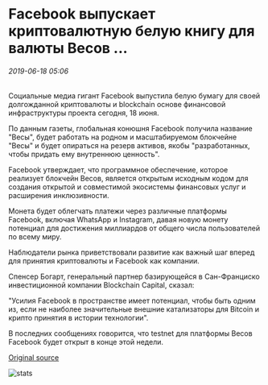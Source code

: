 # Facebook выпускает криптовалютную белую книгу для валюты Весов ...

###### 2019-06-18 05:06

Социальные медиа гигант Facebook выпустила белую бумагу для своей долгожданной криптовалюты и blockchain основе финансовой инфраструктуры проекта сегодня, 18 июня.

По данным газеты, глобальная конюшня Facebook получила название "Весы", будет работать на родном и масштабируемом блокчейне "Весы" и будет опираться на резерв активов, якобы "разработанных, чтобы придать ему внутреннюю ценность".

Facebook утверждает, что программное обеспечение, которое реализует блокчейн Весов, является открытым исходным кодом для создания открытой и совместимой экосистемы финансовых услуг и расширения инклюзивности.

Монета будет облегчать платежи через различные платформы Facebook, включая WhatsApp и Instagram, давая новую монету потенциал для достижения миллиардов от общего числа пользователей по всему миру.

Наблюдатели рынка приветствовали развитие как важный шаг вперед для принятия криптовалюты и Facebook как компании.

Спенсер Богарт, генеральный партнер базирующейся в Сан-Франциско инвестиционной компании Blockchain Capital, сказал:

"Усилия Facebook в пространстве имеет потенциал, чтобы быть одним из, если не наиболее значительные внешние катализаторы для Bitcoin и крипто принятия в истории технологии".

В последних сообщениях говорится, что testnet для платформы Весов Facebook будет открыт в конце этой недели.

[Original source](https://cointelegraph.com/news/facebook-releases-cryptocurrency-white-paper-for-libra-currency)

![stats](https://c.statcounter.com/11760860/0/a89fa40b/1/ "stats")